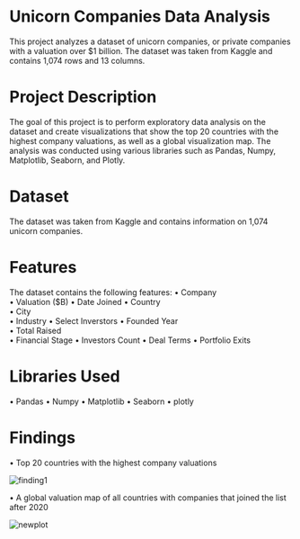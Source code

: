 # Unicorn Companies Data Analysis

This project analyzes a dataset of unicorn companies, or private companies with a valuation over $1 billion. The dataset was taken from Kaggle and contains 1,074 rows and 13 columns.

# Project Description

The goal of this project is to perform exploratory data analysis on the dataset and create visualizations that show the top 20 countries with the highest company valuations, as well as a global visualization map. The analysis was conducted using various libraries such as Pandas, Numpy, Matplotlib, Seaborn, and Plotly.

# Dataset

The dataset was taken from Kaggle and contains information on 1,074 unicorn companies.

# Features
The dataset contains the following features:
• Company	
• Valuation ($B)
• Date Joined
• Country	
• City	
• Industry
• Select Inverstors	
• Founded Year  
• Total Raised   
• Financial Stage 
• Investors Count 
• Deal Terms 
• Portfolio Exits


# Libraries Used
• Pandas
• Numpy
• Matplotlib
• Seaborn
• plotly

# Findings
• Top 20 countries with the highest company valuations

![finding1](https://user-images.githubusercontent.com/86044276/235245934-f897528f-eacc-46fd-af0c-9ed75071a3b7.png)

• A global valuation map of all countries with companies that joined the list after 2020

![newplot](https://user-images.githubusercontent.com/86044276/235247630-2a4bf2bb-2024-41cb-bcd5-448c0ab22fa6.png)























